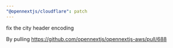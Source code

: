 ```yaml
---
"@opennextjs/cloudflare": patch
---
```


fix the city header encoding

By pulling <https://github.com/opennextjs/opennextjs-aws/pull/688>

